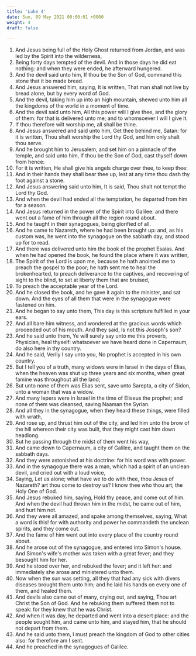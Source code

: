 ```yaml
---
title: 'Luke 4'
date: Sun, 09 May 2021 00:00:01 +0000
weight: 4
draft: false
  
---
```


1. And Jesus being full of the Holy Ghost returned from Jordan, and was led by the Spirit into the wilderness,
2. Being forty days tempted of the devil. And in those days he did eat nothing: and when they were ended, he afterward hungered.
3. And the devil said unto him, If thou be the Son of God, command this stone that it be made bread.
4. And Jesus answered him, saying, It is written, That man shall not live by bread alone, but by every word of God.
5. And the devil, taking him up into an high mountain, shewed unto him all the kingdoms of the world in a moment of time.
6. And the devil said unto him, All this power will I give thee, and the glory of them: for that is delivered unto me; and to whomsoever I will I give it.
7. If thou therefore wilt worship me, all shall be thine.
8. And Jesus answered and said unto him, Get thee behind me, Satan: for it is written, Thou shalt worship the Lord thy God, and him only shalt thou serve.
9. And he brought him to Jerusalem, and set him on a pinnacle of the temple, and said unto him, If thou be the Son of God, cast thyself down from hence:
10. For it is written, He shall give his angels charge over thee, to keep thee:
11. And in their hands they shall bear thee up, lest at any time thou dash thy foot against a stone.
12. And Jesus answering said unto him, It is said, Thou shalt not tempt the Lord thy God.
13. And when the devil had ended all the temptation, he departed from him for a season.
14. And Jesus returned in the power of the Spirit into Galilee: and there went out a fame of him through all the region round about.
15. And he taught in their synagogues, being glorified of all.
16. And he came to Nazareth, where he had been brought up: and, as his custom was, he went into the synagogue on the sabbath day, and stood up for to read.
17. And there was delivered unto him the book of the prophet Esaias. And when he had opened the book, he found the place where it was written,
18. The Spirit of the Lord is upon me, because he hath anointed me to preach the gospel to the poor; he hath sent me to heal the brokenhearted, to preach deliverance to the captives, and recovering of sight to the blind, to set at liberty them that are bruised,
19. To preach the acceptable year of the Lord.
20. And he closed the book, and he gave it again to the minister, and sat down. And the eyes of all them that were in the synagogue were fastened on him.
21. And he began to say unto them, This day is this scripture fulfilled in your ears.
22. And all bare him witness, and wondered at the gracious words which proceeded out of his mouth. And they said, Is not this Joseph's son?
23. And he said unto them, Ye will surely say unto me this proverb, Physician, heal thyself: whatsoever we have heard done in Capernaum, do also here in thy country.
24. And he said, Verily I say unto you, No prophet is accepted in his own country.
25. But I tell you of a truth, many widows were in Israel in the days of Elias, when the heaven was shut up three years and six months, when great famine was throughout all the land;
26. But unto none of them was Elias sent, save unto Sarepta, a city of Sidon, unto a woman that was a widow.
27. And many lepers were in Israel in the time of Eliseus the prophet; and none of them was cleansed, saving Naaman the Syrian.
28. And all they in the synagogue, when they heard these things, were filled with wrath,
29. And rose up, and thrust him out of the city, and led him unto the brow of the hill whereon their city was built, that they might cast him down headlong.
30. But he passing through the midst of them went his way,
31. And came down to Capernaum, a city of Galilee, and taught them on the sabbath days.
32. And they were astonished at his doctrine: for his word was with power.
33. And in the synagogue there was a man, which had a spirit of an unclean devil, and cried out with a loud voice,
34. Saying, Let us alone; what have we to do with thee, thou Jesus of Nazareth? art thou come to destroy us? I know thee who thou art; the Holy One of God.
35. And Jesus rebuked him, saying, Hold thy peace, and come out of him. And when the devil had thrown him in the midst, he came out of him, and hurt him not.
36. And they were all amazed, and spake among themselves, saying, What a word is this! for with authority and power he commandeth the unclean spirits, and they come out.
37. And the fame of him went out into every place of the country round about.
38. And he arose out of the synagogue, and entered into Simon's house. And Simon's wife's mother was taken with a great fever; and they besought him for her.
39. And he stood over her, and rebuked the fever; and it left her: and immediately she arose and ministered unto them.
40. Now when the sun was setting, all they that had any sick with divers diseases brought them unto him; and he laid his hands on every one of them, and healed them.
41. And devils also came out of many, crying out, and saying, Thou art Christ the Son of God. And he rebuking them suffered them not to speak: for they knew that he was Christ.
42. And when it was day, he departed and went into a desert place: and the people sought him, and came unto him, and stayed him, that he should not depart from them.
43. And he said unto them, I must preach the kingdom of God to other cities also: for therefore am I sent.
44. And he preached in the synagogues of Galilee.
